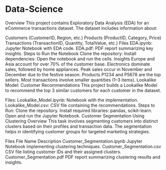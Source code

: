# Data-Science
Overview
This project contains Exploratory Data Analysis (EDA) for an eCommerce transactions dataset. The dataset includes information about:

Customers (CustomerID, Region, etc.)
Products (ProductID, Category, Price)
Transactions (TransactionID, Quantity, TotalValue, etc.)
Files
EDA.ipynb: Jupyter Notebook with EDA code.
EDA.pdf: PDF report summarizing key insights.
Steps to Run the Notebook
Clone the repository:
Install dependencies:
Open the notebook and run the cells.
Insights
Europe and Asia account for over 70% of the customer base.
Electronics dominate sales, followed by home appliances.
Peak sales occur in November and December due to the festive season.
Products P1234 and P5678 are the top sellers.
Most transactions involve smaller quantities (1–3 items).
Lookalike Model: Customer Recommendations
This project builds a Lookalike Model to recommend the top 3 similar customers for each customer in the dataset.

Files:
Lookalike_Model.ipynb: Notebook with the implementation.
Lookalike_Model.csv: CSV file containing the recommendations.
Steps to Run:
Clone the repository.
Install required libraries: pandas, scikit-learn.
Open and run the Jupyter Notebook.
Customer Segmentation Using Clustering
Overview
This task involves segmenting customers into distinct clusters based on their profiles and transaction data. The segmentation helps in identifying customer groups for targeted marketing strategies.

Files
File Name	Description
Customer_Segmentation.ipynb	Jupyter Notebook implementing clustering techniques.
Customer_Segmentation.csv	CSV file listing customer IDs and their assigned clusters.
Customer_Segmentation.pdf	PDF report summarizing clustering results and insights.
